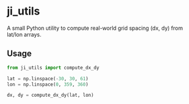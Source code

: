 # ji_utils

A small Python utility to compute real-world grid spacing (dx, dy) from lat/lon arrays.

## Usage

```python
from ji_utils import compute_dx_dy

lat = np.linspace(-30, 30, 61)
lon = np.linspace(0, 359, 360)

dx, dy = compute_dx_dy(lat, lon)
